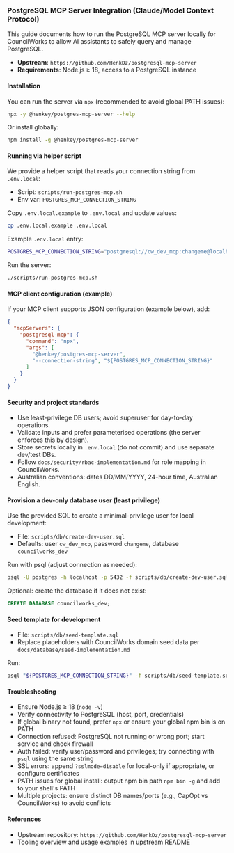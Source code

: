 ### PostgreSQL MCP Server Integration (Claude/Model Context Protocol)

This guide documents how to run the PostgreSQL MCP server locally for CouncilWorks to allow AI assistants to safely query and manage PostgreSQL.

- **Upstream**: `https://github.com/HenkDz/postgresql-mcp-server`
- **Requirements**: Node.js ≥ 18, access to a PostgreSQL instance

#### Installation

You can run the server via `npx` (recommended to avoid global PATH issues):

```bash
npx -y @henkey/postgres-mcp-server --help
```

Or install globally:

```bash
npm install -g @henkey/postgres-mcp-server
```

#### Running via helper script

We provide a helper script that reads your connection string from `.env.local`:

- Script: `scripts/run-postgres-mcp.sh`
- Env var: `POSTGRES_MCP_CONNECTION_STRING`

Copy `.env.local.example` to `.env.local` and update values:

```bash
cp .env.local.example .env.local
```

Example `.env.local` entry:

```bash
POSTGRES_MCP_CONNECTION_STRING="postgresql://cw_dev_mcp:changeme@localhost:5432/councilworks_dev"
```

Run the server:

```bash
./scripts/run-postgres-mcp.sh
```

#### MCP client configuration (example)

If your MCP client supports JSON configuration (example below), add:

```json
{
  "mcpServers": {
    "postgresql-mcp": {
      "command": "npx",
      "args": [
        "@henkey/postgres-mcp-server",
        "--connection-string", "${POSTGRES_MCP_CONNECTION_STRING}"
      ]
    }
  }
}
```

#### Security and project standards

- Use least-privilege DB users; avoid superuser for day-to-day operations.
- Validate inputs and prefer parameterised operations (the server enforces this by design).
- Store secrets locally in `.env.local` (do not commit) and use separate dev/test DBs.
- Follow `docs/security/rbac-implementation.md` for role mapping in CouncilWorks.
- Australian conventions: dates DD/MM/YYYY, 24-hour time, Australian English.

#### Provision a dev-only database user (least privilege)

Use the provided SQL to create a minimal-privilege user for local development:

- File: `scripts/db/create-dev-user.sql`
- Defaults: user `cw_dev_mcp`, password `changeme`, database `councilworks_dev`

Run with psql (adjust connection as needed):

```bash
psql -U postgres -h localhost -p 5432 -f scripts/db/create-dev-user.sql
```

Optional: create the database if it does not exist:

```sql
CREATE DATABASE councilworks_dev;
```

#### Seed template for development

- File: `scripts/db/seed-template.sql`
- Replace placeholders with CouncilWorks domain seed data per `docs/database/seed-implementation.md`

Run:

```bash
psql "${POSTGRES_MCP_CONNECTION_STRING}" -f scripts/db/seed-template.sql
```

#### Troubleshooting

- Ensure Node.js ≥ 18 (`node -v`)
- Verify connectivity to PostgreSQL (host, port, credentials)
- If global binary not found, prefer `npx` or ensure your global npm bin is on PATH
- Connection refused: PostgreSQL not running or wrong port; start service and check firewall
- Auth failed: verify user/password and privileges; try connecting with `psql` using the same string
- SSL errors: append `?sslmode=disable` for local-only if appropriate, or configure certificates
- PATH issues for global install: output npm bin path `npm bin -g` and add to your shell's PATH
- Multiple projects: ensure distinct DB names/ports (e.g., CapOpt vs CouncilWorks) to avoid conflicts

#### References

- Upstream repository: `https://github.com/HenkDz/postgresql-mcp-server`
- Tooling overview and usage examples in upstream README
